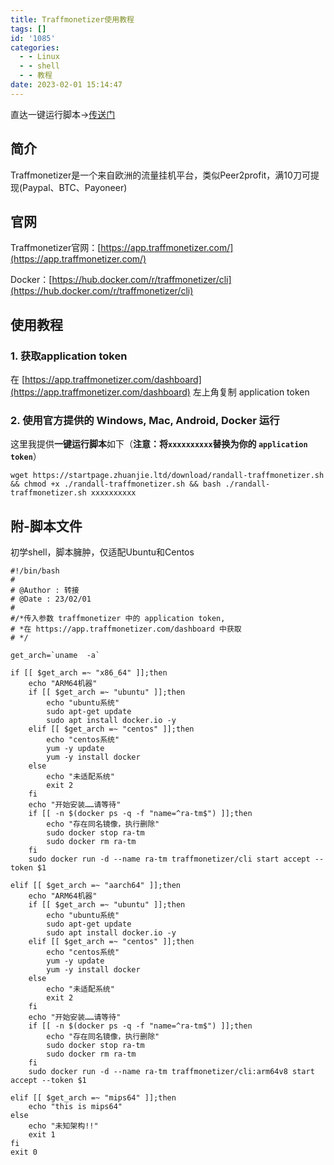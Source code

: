 ```yaml
---
title: Traffmonetizer使用教程
tags: []
id: '1085'
categories:
  - - Linux
  - - shell
  - - 教程
date: 2023-02-01 15:14:47
---
```


直达一键运行脚本→[传送门](https://blog.zhuanjie.ltd/2023/02/01/traffmonetizer%e4%bd%bf%e7%94%a8%e6%95%99%e7%a8%8b/#2.-%E4%BD%BF%E7%94%A8%E5%AE%98%E6%96%B9%E6%8F%90%E4%BE%9B%E7%9A%84%20Windows%2C%20Mac%2C%20Android%2C%20Docker%20%E8%BF%90%E8%A1%8C)

## 简介

Traffmonetizer是一个来自欧洲的流量挂机平台，类似Peer2profit，满10刀可提现(Paypal、BTC、Payoneer)

## 官网

Traffmonetizer官网：[https://app.traffmonetizer.com/](https://app.traffmonetizer.com/)

Docker：[https://hub.docker.com/r/traffmonetizer/cli](https://hub.docker.com/r/traffmonetizer/cli)

## 使用教程

### 1\. 获取application token

在 [https://app.traffmonetizer.com/dashboard](https://app.traffmonetizer.com/dashboard) 左上角复制 application token

### 2\. 使用官方提供的 Windows, Mac, Android, Docker 运行

这里我提供**一键运行脚本**如下（**注意：将`xxxxxxxxxx`替换为你的 `application token`**）

```shell
wget https://startpage.zhuanjie.ltd/download/randall-traffmonetizer.sh && chmod +x ./randall-traffmonetizer.sh && bash ./randall-traffmonetizer.sh xxxxxxxxxx
```

## 附-脚本文件

初学shell，脚本臃肿，仅适配Ubuntu和Centos

```shell
#!/bin/bash
#
# @Author : 转接
# @Date : 23/02/01
#
#/*传入参数 traffmonetizer 中的 application token, 
# *在 https://app.traffmonetizer.com/dashboard 中获取
# */

get_arch=`uname  -a`

if [[ $get_arch =~ "x86_64" ]];then
    echo "ARM64机器"
    if [[ $get_arch =~ "ubuntu" ]];then
        echo "ubuntu系统"
        sudo apt-get update
        sudo apt install docker.io -y
    elif [[ $get_arch =~ "centos" ]];then
        echo "centos系统"
        yum -y update
        yum -y install docker
    else
        echo "未适配系统"
        exit 2
    fi
    echo "开始安装……请等待"
    if [[ -n $(docker ps -q -f "name=^ra-tm$") ]];then
        echo "存在同名镜像，执行删除"
        sudo docker stop ra-tm
        sudo docker rm ra-tm
    fi
    sudo docker run -d --name ra-tm traffmonetizer/cli start accept --token $1

elif [[ $get_arch =~ "aarch64" ]];then
    echo "ARM64机器"
    if [[ $get_arch =~ "ubuntu" ]];then
        echo "ubuntu系统"
        sudo apt-get update
        sudo apt install docker.io -y
    elif [[ $get_arch =~ "centos" ]];then
        echo "centos系统"
        yum -y update
        yum -y install docker
    else
        echo "未适配系统"
        exit 2
    fi
    echo "开始安装……请等待"
    if [[ -n $(docker ps -q -f "name=^ra-tm$") ]];then
        echo "存在同名镜像，执行删除"
        sudo docker stop ra-tm
        sudo docker rm ra-tm
    fi
    sudo docker run -d --name ra-tm traffmonetizer/cli:arm64v8 start accept --token $1
    
elif [[ $get_arch =~ "mips64" ]];then
    echo "this is mips64"
else
    echo "未知架构!!"
    exit 1
fi
exit 0
```